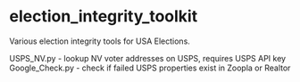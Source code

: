 # election_integrity_toolkit

Various election integrity tools for USA Elections.

USPS_NV.py - lookup NV voter addresses on USPS, requires USPS API key
Google_Check.py - check if failed USPS properties exist in Zoopla or Realtor

